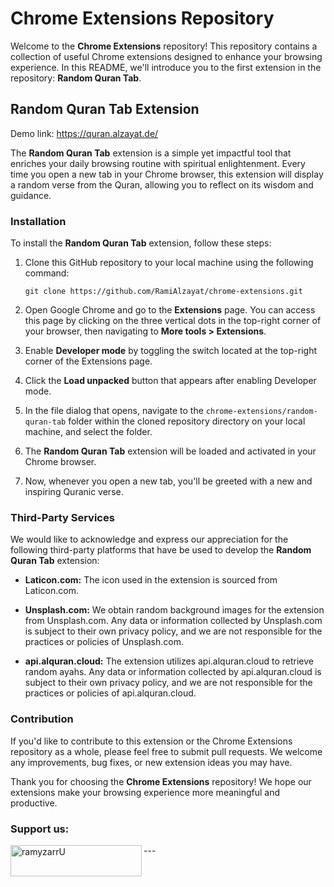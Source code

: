 # Chrome Extensions Repository

Welcome to the **Chrome Extensions** repository! This repository contains a collection of useful Chrome extensions designed to enhance your browsing experience. In this README, we'll introduce you to the first extension in the repository: **Random Quran Tab**.

## Random Quran Tab Extension

Demo link: https://quran.alzayat.de/

The **Random Quran Tab** extension is a simple yet impactful tool that enriches your daily browsing routine with spiritual enlightenment. Every time you open a new tab in your Chrome browser, this extension will display a random verse from the Quran, allowing you to reflect on its wisdom and guidance.

### Installation

To install the **Random Quran Tab** extension, follow these steps:

1. Clone this GitHub repository to your local machine using the following command:
   ```
   git clone https://github.com/RamiAlzayat/chrome-extensions.git
   ```

2. Open Google Chrome and go to the **Extensions** page. You can access this page by clicking on the three vertical dots in the top-right corner of your browser, then navigating to **More tools > Extensions**.

3. Enable **Developer mode** by toggling the switch located at the top-right corner of the Extensions page.

4. Click the **Load unpacked** button that appears after enabling Developer mode.

5. In the file dialog that opens, navigate to the `chrome-extensions/random-quran-tab` folder within the cloned repository directory on your local machine, and select the folder.

6. The **Random Quran Tab** extension will be loaded and activated in your Chrome browser.

7. Now, whenever you open a new tab, you'll be greeted with a new and inspiring Quranic verse.


### Third-Party Services

We would like to acknowledge and express our appreciation for the following third-party platforms that have be used to develop the **Random Quran Tab** extension:

- **Laticon.com:** The icon used in the extension is sourced from Laticon.com.

- **Unsplash.com:** We obtain random background images for the extension from Unsplash.com. Any data or information collected by Unsplash.com is subject to their own privacy policy, and we are not responsible for the practices or policies of Unsplash.com.

- **api.alquran.cloud:** The extension utilizes api.alquran.cloud to retrieve random ayahs. Any data or information collected by api.alquran.cloud is subject to their own privacy policy, and we are not responsible for the practices or policies of api.alquran.cloud.

### Contribution

If you'd like to contribute to this extension or the Chrome Extensions repository as a whole, please feel free to submit pull requests. We welcome any improvements, bug fixes, or new extension ideas you may have.

Thank you for choosing the **Chrome Extensions** repository! We hope our extensions make your browsing experience more meaningful and productive.


<h3 align="left">Support us:</h3>
<p><a href="https://www.buymeacoffee.com/ramyzarrU"> <img align="left" src="https://cdn.buymeacoffee.com/buttons/v2/default-yellow.png" height="50" width="210" alt="ramyzarrU" /></a></p>
---
